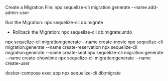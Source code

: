 Create a Migration File:
npx sequelize-cli migration:generate --name add-admin-user

Run the Migration:
npx sequelize-cli db:migrate

- Rollback the Migration:
npx sequelize-cli db:migrate:undo



npx sequelize-cli migration:generate --name create-movie
npx sequelize-cli migration:generate --name create-reservation
npx sequelize-cli migration:generate --name create-seat
npx sequelize-cli migration:generate --name create-showtime
npx sequelize-cli migration:generate --name create-user


 docker-compose exec app npx sequelize-cli db:migrate